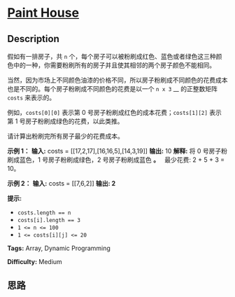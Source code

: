 # [Paint House][title]

## Description

假如有一排房子，共 `n` 个，每个房子可以被粉刷成红色、蓝色或者绿色这三种颜色中的一种，你需要粉刷所有的房子并且使其相邻的两个房子颜色不能相同。

当然，因为市场上不同颜色油漆的价格不同，所以房子粉刷成不同颜色的花费成本也是不同的。每个房子粉刷成不同颜色的花费是以一个 `n x 3` __ 的正整数矩阵
`costs` 来表示的。

例如，`costs[0][0]` 表示第 0 号房子粉刷成红色的成本花费；`costs[1][2]` 表示第 1 号房子粉刷成绿色的花费，以此类推。

请计算出粉刷完所有房子最少的花费成本。

**示例 1：**
            **输入:** costs = [[17,2,17],[16,16,5],[14,3,19]]    **输出:** 10    **解释:** 将 0 号房子粉刷成蓝色，1 号房子粉刷成绿色，2 号房子粉刷成蓝色 **。**         最少花费: 2 + 5 + 3 = 10。    

**示例 2：**
            **输入:** costs = [[7,6,2]]    **输出: 2**    

**提示:**

  * `costs.length == n`
  * `costs[i].length == 3`
  * `1 <= n <= 100`
  * `1 <= costs[i][j] <= 20`


**Tags:** Array, Dynamic Programming

**Difficulty:** Medium

## 思路

[title]: https://leetcode-cn.com/problems/paint-house
